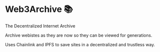 # Web3Archive 📚
The Decentralized Internet Archive

Archive webistes as they are now so they can be viewed for generations.

Uses Chainlink and IPFS to save sites in a decentralized and trustless way.
